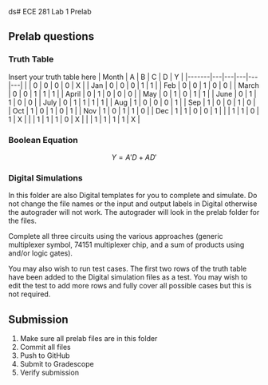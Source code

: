 ds# ECE 281 Lab 1 Prelab

## Prelab questions

### Truth Table

Insert your truth table here
| Month | A | B | C | D | Y |
|-------|---|---|---|---|---|
|       | 0 | 0 | 0 | 0 | X |
| Jan   | 0 | 0 | 0 | 1 | 1 |
| Feb   | 0 | 0 | 1 | 0 | 0 |
| March | 0 | 0 | 1 | 1 | 1 |
| April | 0 | 1 | 0 | 0 | 0 |
| May   | 0 | 1 | 0 | 1 | 1 |
| June  | 0 | 1 | 1 | 0 | 0 |
| July  | 0 | 1 | 1 | 1 | 1 |
| Aug   | 1 | 0 | 0 | 0 | 1 |
| Sep   | 1 | 0 | 0 | 1 | 0 |
| Oct   | 1 | 0 | 1 | 0 | 1 |
| Nov   | 1 | 0 | 1 | 1 | 0 |
| Dec   | 1 | 1 | 0 | 0 | 1 |
|       | 1 | 1 | 0 | 1 | X |
|       | 1 | 1 | 1 | 0 | X |
|       | 1 | 1 | 1 | 1 | X |

### Boolean Equation

$$
Y = A'D + AD'
$$

### Digital Simulations

In this folder are also Digital templates for you to complete and simulate.  Do not change the file names or the input and output labels in Digital otherwise the autograder will not work.  The autograder will look in the prelab folder for the files.

Complete all three circuits using the various approaches (generic multiplexer symbol, 74151 multiplexer chip, and a sum of products using and/or logic gates).

You may also wish to run test cases.  The first two rows of the truth table have been added to the Digital simulation files as a test.  You may wish to edit the test to add more rows and fully cover all possible cases but this is not required.

## Submission

1. Make sure all prelab files are in this folder
2. Commit all files
3. Push to GitHub
4. Submit to Gradescope
5. Verify submission
